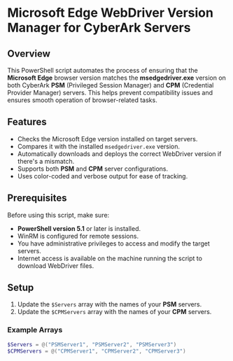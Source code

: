 # Microsoft Edge WebDriver Version Manager for CyberArk Servers

## Overview

This PowerShell script automates the process of ensuring that the **Microsoft Edge** browser version matches the **msedgedriver.exe** version on both CyberArk **PSM** (Privileged Session Manager) and **CPM** (Credential Provider Manager) servers. This helps prevent compatibility issues and ensures smooth operation of browser-related tasks.

## Features

- Checks the Microsoft Edge version installed on target servers.
- Compares it with the installed `msedgedriver.exe` version.
- Automatically downloads and deploys the correct WebDriver version if there's a mismatch.
- Supports both **PSM** and **CPM** server configurations.
- Uses color-coded and verbose output for ease of tracking.

## Prerequisites

Before using this script, make sure:

- **PowerShell version 5.1** or later is installed.
- WinRM is configured for remote sessions.
- You have administrative privileges to access and modify the target servers.
- Internet access is available on the machine running the script to download WebDriver files.

## Setup

1. Update the `$Servers` array with the names of your **PSM** servers.
2. Update the `$CPMServers` array with the names of your **CPM** servers.

### Example Arrays

```powershell
$Servers = @("PSMServer1", "PSMServer2", "PSMServer3")
$CPMServers = @("CPMServer1", "CPMServer2", "CPMServer3")